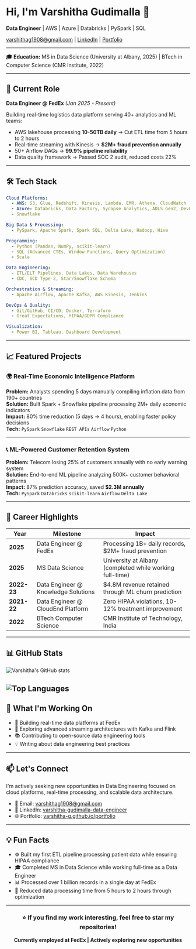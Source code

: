 # Hi, I'm Varshitha Gudimalla 👋

**Data Engineer** | AWS | Azure | Databricks | PySpark | SQL

varshithag1908@gmail.com | [LinkedIn](https://linkedin.com/in/varshitha-gudimalla-data-engineer) | [Portfolio](https://varshitha-g.github.io/portfolio/)

---

**🎓 Education:** MS in Data Science (University at Albany, 2025) | BTech in Computer Science (CMR Institute, 2022)

---

## 💼 Current Role

**Data Engineer @ FedEx** *(Jan 2025 - Present)*

Building real-time logistics data platform serving 40+ analytics and ML teams:

- AWS lakehouse processing **10-50TB daily** → Cut ETL time from 5 hours to 2 hours
- Real-time streaming with Kinesis → **$2M+ fraud prevention annually**
- 50+ Airflow DAGs → **99.9% pipeline reliability**
- Data quality framework → Passed SOC 2 audit, reduced costs 22%

---

## 🛠️ Tech Stack

```yaml
Cloud Platforms:
  - AWS: S3, Glue, Redshift, Kinesis, Lambda, EMR, Athena, CloudWatch
  - Azure: Databricks, Data Factory, Synapse Analytics, ADLS Gen2, DevOps
  - Snowflake

Big Data & Processing:
  - PySpark, Apache Spark, Spark SQL, Delta Lake, Hadoop, Hive

Programming:
  - Python (Pandas, NumPy, scikit-learn)
  - SQL (Advanced CTEs, Window Functions, Query Optimization)
  - Scala

Data Engineering:
  - ETL/ELT Pipelines, Data Lakes, Data Warehouses
  - CDC, SCD Type-2, Star/Snowflake Schema

Orchestration & Streaming:
  - Apache Airflow, Apache Kafka, AWS Kinesis, Jenkins

DevOps & Quality:
  - Git/GitHub, CI/CD, Docker, Terraform
  - Great Expectations, HIPAA/GDPR Compliance

Visualization:
  - Power BI, Tableau, Dashboard Development
```

---

## 📈 Featured Projects

### 🌍 Real-Time Economic Intelligence Platform
**Problem:** Analysts spending 5 days manually compiling inflation data from 190+ countries  
**Solution:** Built Spark + Snowflake pipeline processing 2M+ daily economic indicators  
**Impact:** 80% time reduction (5 days → 4 hours), enabling faster policy decisions  
**Tech:** `PySpark` `Snowflake` `REST APIs` `Airflow` `Python`

---

### 📞 ML-Powered Customer Retention System
**Problem:** Telecom losing 25% of customers annually with no early warning system  
**Solution:** End-to-end ML pipeline analyzing 500K+ customer behavioral patterns  
**Impact:** 87% prediction accuracy, saved **$2.3M annually**  
**Tech:** `PySpark` `Databricks` `scikit-learn` `Airflow` `Delta Lake`

---

## 🎯 Career Highlights

| Year | Milestone | Impact |
|------|-----------|--------|
| **2025** | Data Engineer @ FedEx | Processing 1B+ daily records, $2M+ fraud prevention |
| **2025** | MS Data Science | University at Albany (completed while working full-time) |
| **2022-23** | Data Engineer @ Knowledge Solutions | $4.8M revenue retained through ML churn prediction |
| **2021-22** | Data Engineer @ CloudEnd Platform | Zero HIPAA violations, 10-12% treatment improvement |
| **2022** | BTech Computer Science | CMR Institute of Technology, India |

---

## 📊 GitHub Stats

![Varshitha's GitHub stats](https://github-readme-stats.vercel.app/api?username=varshitha-g&show_icons=true&theme=blue-green&hide_border=true)

![Top Languages](https://github-readme-stats.vercel.app/api/top-langs/?username=varshitha-g&layout=compact&theme=blue-green&hide_border=true)
---

## 🌟 What I'm Working On

- 🔭 Building real-time data platforms at FedEx
- 🌱 Exploring advanced streaming architectures with Kafka and Flink
- 📚 Contributing to open-source data engineering tools
- 💡 Writing about data engineering best practices

---

## 📫 Let's Connect

I'm actively seeking new opportunities in Data Engineering focused on cloud platforms, real-time processing, and scalable data architecture.

- 📧 Email: [varshithag1908@gmail.com](mailto:varshithag1908@gmail.com)
- 💼 LinkedIn: [varshitha-gudimalla-data-engineer](https://linkedin.com/in/varshitha-gudimalla-data-engineer)
- 🌐 Portfolio: [varshitha-g.github.io/portfolio](https://varshitha-g.github.io/portfolio/)


---

## 💡 Fun Facts

- ⚙️ Built my first ETL pipeline processing patient data while ensuring HIPAA compliance
- 🎓 Completed MS in Data Science while working full-time as a Data Engineer
- 📊 Processed over 1 billion records in a single day at FedEx
- 🚀 Reduced data processing time from 5 hours to 2 hours through optimization

---

<div align="center">

### ⭐ If you find my work interesting, feel free to star my repositories!

**Currently employed at FedEx | Actively exploring new opportunities**

</div>
